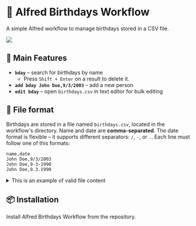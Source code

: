 
# 🎂 Alfred Birthdays Workflow

A simple Alfred workflow to manage birthdays stored in a CSV file.

![](assets/output.gif)


## 🔧 Main Features

- **`bday`** – search for birthdays by name  
	- Press `Shift + Enter` on a result to delete it.
- **`add bday John Doe,9/3/2003`** – add a new person
- **`edit bday`** – open `birthdays.csv` in text editor for bulk editing

## 📂 File format

Birthdays are stored in a file named `birthdays.csv`, located in the workflow's directory. Name and date are **comma-separated**. The date format is flexible – it supports different separators: `/`, `-`, or `.`. Each line must follow one of this formats:

```csv
name,date
John Doe,9/3/2003
John Doe,9-3-1990
John Doe,9.3.1990
```


<details>
<summary>This is an example of valid file content</summary>
</br>
<ul style="list-style-type: none">
<li>
<code style="display: block; white-space: pre-wrap">name,date
Alice Smith,1/1/2000
Bob Johnson,31/12/1995
Charlie Brown,15-8-1988
Diana Prince, 4.7.1992
Evan, 25/12/2001
George,5/11/1999
</code>
</li>
</ul>

</details>

## 📦 Installation

Install Alfred Birthdays Workflow from the repository.
